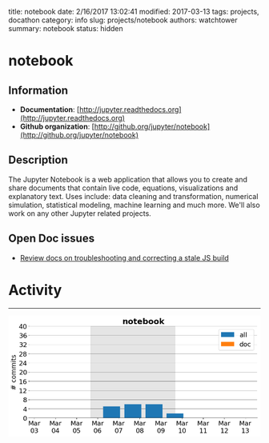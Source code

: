 title: notebook
date: 2/16/2017 13:02:41
modified: 2017-03-13
tags: projects, docathon
category: info
slug: projects/notebook
authors: watchtower
summary: notebook
status: hidden

# notebook

## Information

* **Documentation**: [http://jupyter.readthedocs.org](http://jupyter.readthedocs.org)
* **Github organization**: [http://github.org/jupyter/notebook](http://github.org/jupyter/notebook)
## Description
The Jupyter Notebook is a web application that allows you to create and share documents that contain live code, equations, visualizations and explanatory text. Uses include: data cleaning and transformation, numerical simulation, statistical modeling, machine learning and much more. We'll also work on any other Jupyter related projects. 

## Open Doc issues

* [Review docs on troubleshooting and correcting a stale JS build](https://github.com/jupyter/notebook/issues/872)


# Activity
---
![](images/notebook.png)